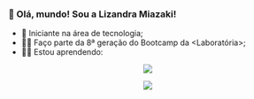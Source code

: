 ### 👋 Olá, mundo! Sou a Lizandra Miazaki!

- 🌱 Iniciante na área de tecnologia; 
- 👩‍🎓 Faço parte da 8ª geração do Bootcamp da <Laboratória>;
- 🐱‍💻 Estou aprendendo:

<p align="center">
  <a href="https://skillicons.dev">
    <img src="https://skillicons.dev/icons?i=html,css,figma,js,vscode,git,github,firebase" />
  </a>
</p>

<div align="center">
  <a href="https://www.linkedin.com/in/lizandramiazaki/" target="_blank"><img src="https://img.shields.io/badge/-LinkedIn-%230077B5?style=for-the-badge&logo=linkedin&logoColor=white" target="blank"></a>
</div>

